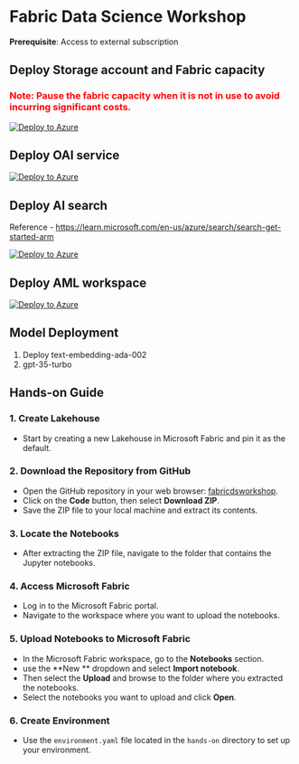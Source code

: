 # Fabric Data Science Workshop

**Prerequisite**: Access to external subscription

## Deploy Storage account and Fabric capacity

 ### <font color="Red"><b>Note:</b> Pause the fabric capacity when it is not in use to avoid incurring significant costs.</font>

[![Deploy to Azure](https://aka.ms/deploytoazurebutton)](https://portal.azure.com/#create/Microsoft.Template/uri/https%3A%2F%2Fraw.githubusercontent.com%2Fumeshpawar2188%2Ffabricdsworkshop%2Fmain%2Finfra%2Ffabric_storage_template.json)


## Deploy OAI service

[![Deploy to Azure](https://aka.ms/deploytoazurebutton)](https://portal.azure.com/#create/Microsoft.Template/uri/https%3A%2F%2Fraw.githubusercontent.com%2Fumeshpawar2188%2Ffabricdsworkshop%2Fmain%2Finfra%2Foai_template.json)


## Deploy AI search 

Reference - https://learn.microsoft.com/en-us/azure/search/search-get-started-arm

[![Deploy to Azure](https://aka.ms/deploytoazurebutton)](https://portal.azure.com/#create/Microsoft.Template/uri/https%3A%2F%2Fraw.githubusercontent.com%2Fazure%2Fazure-quickstart-templates%2Fmaster%2Fquickstarts%2Fmicrosoft.search%2Fazure-search-create%2Fazuredeploy.json)

## Deploy AML workspace

[![Deploy to Azure](https://aka.ms/deploytoazurebutton)](https://portal.azure.com/#create/Microsoft.Template/uri/https%3A%2F%2Fraw.githubusercontent.com%2Fumeshpawar2188%2Ffabricdsworkshop%2Fmain%2Finfra%2Faml_template.json)

## Model Deployment
1. Deploy text-embedding-ada-002
2. gpt-35-turbo
   

## Hands-on Guide

### 1. Create Lakehouse
- Start by creating a new Lakehouse in Microsoft Fabric and pin it as the default.

### 2. Download the Repository from GitHub
- Open the GitHub repository in your web browser: [fabricdsworkshop](https://github.com/umeshpawar2188/fabricdsworkshop/tree/main).
- Click on the **Code** button, then select **Download ZIP**.
- Save the ZIP file to your local machine and extract its contents.

### 3. Locate the Notebooks
- After extracting the ZIP file, navigate to the folder that contains the Jupyter notebooks.

### 4. Access Microsoft Fabric
- Log in to the Microsoft Fabric portal.
- Navigate to the workspace where you want to upload the notebooks.

### 5. Upload Notebooks to Microsoft Fabric
- In the Microsoft Fabric workspace, go to the **Notebooks** section.
- use the **New ** dropdown and select **Import notebook**. 
- Then select the **Upload** and browse to the folder where you extracted the notebooks.
- Select the notebooks you want to upload and click **Open**.

### 6. Create Environment
- Use the `environment.yaml` file located in the `hands-on` directory to set up your environment.

